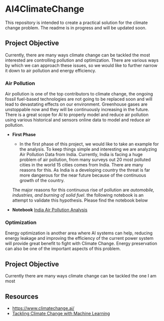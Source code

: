 # AI4ClimateChange
This repository is intended to create a practical solution for the climate change problem. The readme is in progress and will be updated soon. 

## Project Objective 
Currently, there are many ways climate change can be tackled the most interested are controlling pollution and optimization. There are various ways by which we can approach these issues, so we would like to further narrow it down to air pollution and energy efficiency.

### Air Pollution 
Air pollution is one of the top contributors to climate change, the ongoing fossil fuel-based technologies are not going to be replaced soon and will lead to devastating effects on our environment. Greenhouse gases are unstoppable now and they will be continuously increasing in the future. There is a great scope for AI to properly model and reduce air pollution using various historical and sensors online data to model and reduce air pollution. 

- **First Phase** 
    - In the first phase of this project, we would like to take an example for the analysis. To keep things simple and interesting we are analyzing Air Pollution Data from India. Currently, India is facing a huge problem of air pollution, from many surveys out 20 most polluted cities in the world 15 cities comes from India. There are many reasons for this. As India is a developing country the threat is far more dangerous for the near future because of the continuous growth of the country. 
    
    The major reasons for this continuous rise of pollution are *automobile, industries, and burning of solid fuel*.  the following notebook is an attempt to validate this hypothesis. Please find the notebook below 
    
 - **Notebook**
  [India Air Pollution Analysis](India_Air_Pollution_Analysis.ipynb)
 

### Optimization 
Energy optimization is another area where AI systems can help, reducing energy leakage and improving the efficiency of the current power system will provide great benefit to fight with Climate Change. Energy preservation can also be one of the important aspects of this problem.

## Project Objective 
Currently there are many ways climate change can be tackled the one I am most 
## Resources
- https://www.climatechange.ai/
- [Tackling Climate Change with Machine Learning](https://arxiv.org/abs/1906.05433) 
